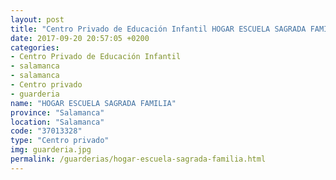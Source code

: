 ```yaml
---
layout: post
title: "Centro Privado de Educación Infantil HOGAR ESCUELA SAGRADA FAMILIA"
date: 2017-09-20 20:57:05 +0200
categories:
- Centro Privado de Educación Infantil
- salamanca
- salamanca
- Centro privado
- guarderia
name: "HOGAR ESCUELA SAGRADA FAMILIA"
province: "Salamanca"
location: "Salamanca"
code: "37013328"
type: "Centro privado"
img: guarderia.jpg
permalink: /guarderias/hogar-escuela-sagrada-familia.html
---
```

